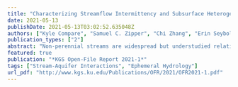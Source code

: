 ```yaml
---
title: "Characterizing Streamflow Intermittency and Subsurface Heterogeneity in the Middle Arkansas River Basin"
date: 2021-05-13
publishDate: 2021-05-13T03:02:52.635048Z
authors: ["Kyle Compare", "Samuel C. Zipper", "Chi Zhang", "Erin Seybold"]
publication_types: ["2"]
abstract: "Non-perennial streams are widespread but understudied relative to their perennial counterparts. In this study, we investigated the flow and intermittency regimes for the Arkansas River near Larned using historical streamflow, groundwater level, and climate data. We found that the river shifted between a dry regime (characterized by no flow apart from rapid responses to precipitation events) and wet regime (with near-continuous flow) several times over the past two decades. Wet and dry regimes were associated with wetter and drier than average climate conditions at the annual time scale but were not as responsive to seasonal (three-month) climate conditions. The alluvial aquifer exhibits a rapid, flashy response to precipitation, but longer-term (annual) climate appears to sustain groundwater levels in the alluvial aquifer, with  wet regimes occurring when alluvial aquifer water levels rise above the streambed elevation. We sought to explore the relationship between aquifer dynamics and surface water intermittency by investigating subsurface heterogeneity. To investigate the subsurface, we conducted electrical resistivity tomography (ERT) surveys and compared ERT results to forward modeling of different subsurface hydrostratigraphic configurations. We found the best agreement between ERT and forward models for a conceptual model that included interbedded silt lenses in the alluvial aquifer, which agrees with past work, though there was substantial uncertainty in the ERT surveys due to the coarse and dry streambank sediment. Furthermore, the ERT profiles did not reach sufficient depth to characterize the confining layer separating the alluvial aquifer from the underlying High Plains aquifer, so potential exchange between these two units remains uncertain."
featured: true
publication: "*KGS Open-File Report 2021-1*"
tags: ["Stream-Aquifer Interactions", "Ephemeral Hydrology"]
url_pdf: "http://www.kgs.ku.edu/Publications/OFR/2021/OFR2021-1.pdf"
---
```


